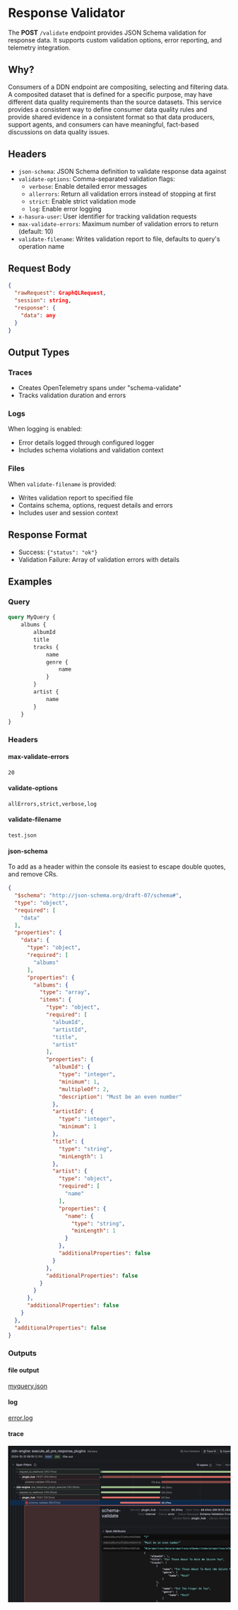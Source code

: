 # Response Validator

The **POST** `/validate` endpoint provides JSON Schema validation for response data. It supports custom validation
options, error reporting, and telemetry integration.

## Why?

Consumers of a DDN endpoint are compositing,
selecting and filtering data. A composited
dataset that is defined for a specific purpose,
may have different data quality requirements than
the source datasets. This service provides a
consistent way to define consumer data
quality rules and provide shared evidence in a
consistent format so that data producers, support agents,
and consumers can have meaningful, fact-based discussions on 
data quality issues.

## Headers

- `json-schema`: JSON Schema definition to validate response data against
- `validate-options`: Comma-separated validation flags:
    - `verbose`: Enable detailed error messages
    - `allerrors`: Return all validation errors instead of stopping at first
    - `strict`: Enable strict validation mode
    - `log`: Enable error logging
- `x-hasura-user`: User identifier for tracking validation requests
- `max-validate-errors`: Maximum number of validation errors to return (default: 10)
- `validate-filename`: Writes validation report to file, defaults to query's operation name

## Request Body

```json
{
  "rawRequest": GraphQLRequest,
  "session": string,
  "response": {
    "data": any
  }
}
```

## Output Types

### Traces

- Creates OpenTelemetry spans under "schema-validate"
- Tracks validation duration and errors

### Logs

When logging is enabled:

- Error details logged through configured logger
- Includes schema violations and validation context

### Files

When `validate-filename` is provided:

- Writes validation report to specified file
- Contains schema, options, request details and errors
- Includes user and session context

## Response Format

- Success: `{"status": "ok"}`
- Validation Failure: Array of validation errors with details

## Examples

### Query

```graphql
query MyQuery {
    albums {
        albumId
        title
        tracks {
            name
            genre {
                name
            }
        }
        artist {
            name
        }
    }
}
```

### Headers

#### max-validate-errors

```text
20
```

#### validate-options

```text
allErrors,strict,verbose,log
```

#### validate-filename

```text
test.json
```

#### json-schema

To add as a header within the console its easiest to escape double quotes, and remove CRs.

```json
{
  "$schema": "http://json-schema.org/draft-07/schema#",
  "type": "object",
  "required": [
    "data"
  ],
  "properties": {
    "data": {
      "type": "object",
      "required": [
        "albums"
      ],
      "properties": {
        "albums": {
          "type": "array",
          "items": {
            "type": "object",
            "required": [
              "albumId",
              "artistId",
              "title",
              "artist"
            ],
            "properties": {
              "albumId": {
                "type": "integer",
                "minimum": 1,
                "multipleOf": 2,
                "description": "Must be an even number"
              },
              "artistId": {
                "type": "integer",
                "minimum": 1
              },
              "title": {
                "type": "string",
                "minLength": 1
              },
              "artist": {
                "type": "object",
                "required": [
                  "name"
                ],
                "properties": {
                  "name": {
                    "type": "string",
                    "minLength": 1
                  }
                },
                "additionalProperties": false
              }
            },
            "additionalProperties": false
          }
        }
      },
      "additionalProperties": false
    }
  },
  "additionalProperties": false
}
```

### Outputs

#### file output

[myquery.json](../../../docs/myquery.json)

#### log

[error.log](../../../docs/error.log)

#### trace

![validate trace](../../../docs/validate-trace.png)